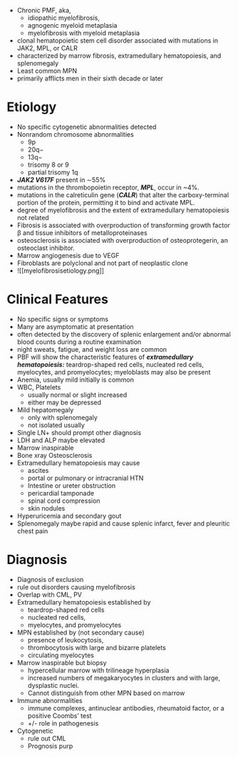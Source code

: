 * Chronic PMF, aka, 
	* idiopathic myelofibrosis, 
	* agnogenic myeloid metaplasia
	* myelofibrosis with myeloid metaplasia
* clonal hematopoietic stem cell disorder associated with mutations in JAK2, MPL, or CALR 
* characterized by marrow fibrosis, extramedullary hematopoiesis, and splenomegaly
* Least common MPN 
* primarily afflicts men in their sixth decade or later

# Etiology 
* No specific cytogenetic abnormalities detected 
* Nonrandom chromosome abnormalities
	* 9p
	* 20q−  
	* 13q− 
	* trisomy 8 or 9
	* partial trisomy 1q
* ***JAK2 V617F*** present in ∼55% 
* mutations in the thrombopoietin receptor, ***MPL***, occur in ~4%.
* mutations in the calreticulin gene (***CALR***) that alter the carboxy-terminal portion of the protein, permitting it to bind and activate MPL.
* degree of myelofibrosis and the extent of extramedullary hematopoiesis not related
* Fibrosis is associated with overproduction of transforming growth factor β and tissue inhibitors of metalloproteinases 
* osteosclerosis is associated with overproduction of osteoprotegerin, an osteoclast inhibitor.
* Marrow angiogenesis due to VEGF 
* Fibroblasts are polyclonal and not part of neoplastic clone 
* ![[myelofibrosisetiology.png]]
# Clinical Features 
* No specific signs or symptoms 
* Many are asymptomatic at presentation 
* often detected by the discovery of splenic enlargement and/or abnormal blood counts during a routine examination
* night sweats, fatigue, and weight loss are common
* PBF will show the characteristic features of ***extramedullary hematopoiesis:*** teardrop-shaped red cells, nucleated red cells, myelocytes, and promyelocytes; myeloblasts may also be present
* Anemia, usually mild initially is common 
* WBC, Platelets 
	* usually normal or slight increased 
	* either may be depressed
* Mild hepatomegaly
	* only with splenomegaly 
	* not isolated usually 
* Single LN+ should prompt other diagnosis 
* LDH and ALP maybe elevated 
* Marrow inaspirable
* Bone xray Osteosclerosis 
* Extramedullary hematopoiesis may cause 
	* ascites
	* portal or pulmonary or intracranial HTN 
	* Intestine or ureter obstruction
	* pericardial tamponade 
	* spinal cord compression
	* skin nodules
* Hyperuricemia and secondary gout 
* Splenomegaly maybe rapid and cause splenic infarct, fever and pleuritic chest pain 

# Diagnosis 
* Diagnosis of exclusion 
* rule out disorders causing myelofibrosis 
* Overlap with CML, PV
* Extramedullary hematopoiesis established by 
	* teardrop-shaped red cells 
	* nucleated red cells, 
	* myelocytes, and promyelocytes
* MPN established by (not secondary cause)
	* presence of leukocytosis,
	* thrombocytosis with large and bizarre platelets 
	* circulating myelocytes
* Marrow inaspirable but biopsy 
	* hypercellular marrow with trilineage hyperplasia 
	* increased numbers of megakaryocytes in clusters and with large, dysplastic nuclei.
	* Cannot distinguish from other MPN based on marrow 
* Immune abnormalities 
	* immune complexes, antinuclear antibodies, rheumatoid factor, or a positive Coombs’ test
	* +/- role in pathogenesis 
* Cytogenetic 
	* rule out CML 
	* Prognosis purp

